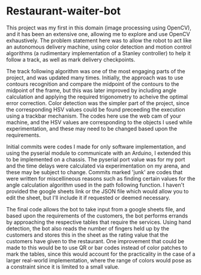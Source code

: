 # Restaurant-waiter-bot

This project was my first in this domain (image processing using OpenCV), and it has been an extensive one, allowing me to explore and use OpenCV exhaustively.
The problem statement here was to allow the robot to act like an autonomous delivery machine, using color detection and motion control algorithms (a rudimentary implementation of a Stanley controller) to help it follow a track,
as well as mark delivery checkpoints.

The track following algorithm was one of the most engaging parts of the project, and was updated many times. Initially, the approach was to use 
contours recognition and compare the midpoint of the contours to the midpoint of the frame, but this was later improved by including angle calculation
and applying the required trigonometry to acheive the optimal error correction.
Color detection was the simpler part of the project, since the corresponding HSV values could be found preceeding the execution using a trackbar mechanism.
The codes here use the web cam of your machine, and the HSV values are corresponding to the objects I used while experimentation, and these may need to be changed 
based upon the requirements.

Initial commits were codes I made for only software implementation, and using the pyserial module to communicate with an Arduino, I extended this to be implemented
on a chassis. The pyserial port value was for my port and the time delays were calculated via experimentation on my arena, and these may be subject to change.
Commits marked 'junk' are codes that were written for miscellineous reasons such as finding certain values for the angle calculation algorithm
used in the path following function.
I haven't provided the google sheets link or the JSON file which would allow you to edit the sheet, but I'll include it if requested or deemed necessary.

The final code allows the bot to take input from a google sheets file, and based upon the requirements of the customers, the bot performs errands by approaching
the respective tables that require the services. Using hand detection, the bot also reads the number of fingers held up by the customers and stores this 
in the sheet as the rating value that the customers have given to the restaurant.
One improvement that could be made to this would be to use QR or bar codes instead of color patches to mark the tables, since this would account for the practicality
in the case of a larger real-world implementation, where the range of colors would pose as a constraint since it is limited to a small value.
